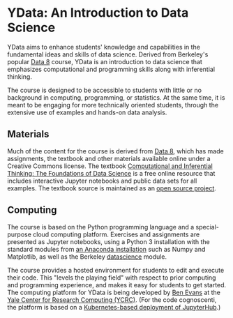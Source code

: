 <link rel="stylesheet" href="theme/css/main.css" />

YData: An Introduction to Data Science
====

YData aims to enhance students' knowledge and capabilities in the fundamental ideas and skills of data science.
Derived from Berkeley's popular [Data 8](http://data8.org) course, YData is an introduction to data science that emphasizes
computational and programming skills along with inferential thinking.

The course is designed to be accessible to students with little or no
background in computing, programming, or statistics. At the same time, 
it is meant to be engaging for more technically oriented students, through the extensive
use of examples and hands-on data analysis.  


Materials
---

Much of the content for the course is derived from [Data 8](http://data8.org),
which has made assignments, the textbook and other materials available online under a Creative Commons license.
The textbook [Computational and Inferential Thinking: The Foundations of Data
Science](http://inferentialthinking.com) is a free online resource that
includes interactive Jupyter notebooks and public data sets for all examples.
The textbook source is maintained as an [open source
project](https://github.com/data-8/textbook).


Computing
---

The course is based
on the Python programming language and a special-purpose cloud computing
platform. Exercises and assignments are presented as Jupyter notebooks, using a Python 3 installation
with the standard modules from [an Anaconda
installation](https://www.continuum.io/downloads) such as Numpy and Matplotlib,
as well as the Berkeley [datascience](https://pypi.python.org/pypi/datascience/) module.

The course provides a hosted environment for students to edit and execute their
code. This "levels the playing field" with respect to prior computing and programming experience,
and makes it easy for students to get started. The computing platform for YData is being
developed by [Ben Evans](https://research.computing.yale.edu/about/staff/benjamin-evans) at the [Yale Center for Research Computing (YCRC)](https://research.computing.yale.edu/). (For the code cognoscenti, the platform 
is based on a [Kubernetes-based deployment of
JupyterHub](https://zero-to-jupyterhub.readthedocs.io/en/latest/).)
